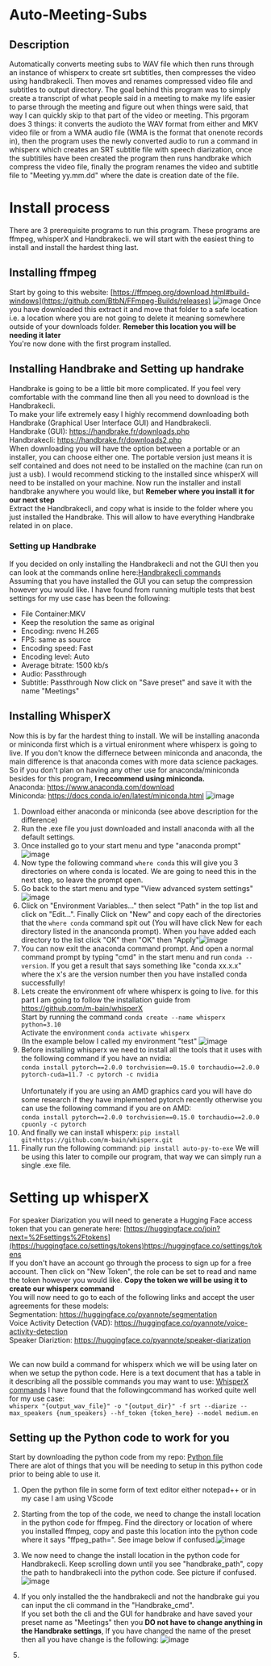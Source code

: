 # Auto-Meeting-Subs
## Description
Automatically converts meeting subs to WAV file which then runs through an instance of whisperx to create srt subtitles, then compresses the video using handbrakecli. Then moves and renames compressed video file and subtitles to output directory.
The goal behind this program was to simply create a transcript of what people said in a meeting to make my life easier to parse through the meeting and figure out when things were said, that way I can quickly skip to that part of the video or meeting. This prgoram does 3 things: it converts the audioto the WAV format from either and MKV video file or from a WMA audio file (WMA is the format that onenote records in), then the program uses the newly converted audio to run a command in whisperx which creates an SRT subtitle file with speech diarization, once the subtitiles have been created the program then runs handbrake which compress the video file, finally the program renames the video and subtitle file to "Meeting yy.mm.dd" where the date is creation date of the file.
# Install process
There are 3 prerequisite programs to run this program. These programs are ffmpeg, whisperX and Handbrakecli. we will start with the easiest thing to install and install the hardest thing last.
## Installing ffmpeg
Start by going to this website: [https://ffmpeg.org/download.html#build-windows](https://github.com/BtbN/FFmpeg-Builds/releases)
![image](https://github.com/AstroPhysX/Auto-Meeting-Subs/assets/67988361/d64fcdcc-9708-41f9-87ff-57981f6cb69b)
Once you have downloaded this extract it and move that folder to a safe location i.e. a location where you are not going to delete it meaning somewhere outside of your downloads folder. **Remeber this location you will be needing it later**<br />
You're now done with the first program installed.
## Installing Handbrake and Setting up handrake
Handbrake is going to be a little bit more complicated. If you feel very comfortable with the command line then all you need to download is the Handbrakecli. <br />
To make your life extremely easy I highly recommend downloading both Handbrake (Graphical User Interface GUI) and Handbrakecli.<br />
Handbrake (GUI): https://handbrake.fr/downloads.php <br />
Handbrakecli: https://handbrake.fr/downloads2.php <br />
When downloading you will have the option between a portable or an installer, you can choose either one. The portable version just means it is self contained and does not need to be installed on the machine (can run on just a usb). I would recommend sticking to the installed since whisperX will need to be installed on your machine.
Now run the installer and install handbrake anywhere you would like, but **Remeber where you install it for our next step**<br />
Extract the Handbrakecli, and copy what is inside to the folder where you just installed the Handbrake. This will allow to have everything Handbrake related in on place.
### Setting up Handbrake
If you decided on only installing the Handbrakecli and not the GUI then you can look at the commands online here:[Handbrakecli commands](https://handbrake.fr/docs/en/latest/cli/command-line-reference.html)<br />
Assuming that you have installed the GUI you can setup the compression however you would like. I have found from running multiple tests that best settings for my use case has been the following:
* File Container:MKV
* Keep the resolution the same as original
* Encoding: nvenc H.265
* FPS: same as source
* Encoding speed: Fast
* Encoding level: Auto
* Average bitrate: 1500 kb/s
* Audio: Passthrough
* Subtitle: Passthrough
Now click on "Save preset" and save it with the name "Meetings"
## Installing WhisperX
Now this is by far the hardest thing to install. We will be installing anaconda or miniconda first which is a virtual enironment where whisperx is going to live. If you don't know the differnece between miniconda and anaconda, the main difference is that anaconda comes with more data science packages. <br /> 
So if you don't plan on having any other use for anaconda/miniconda besides for this program, **I reccommend using miniconda.** <br />
Anaconda: https://www.anaconda.com/download <br/>
Miniconda: https://docs.conda.io/en/latest/miniconda.html ![image](https://github.com/AstroPhysX/Auto-Meeting-Subs/assets/67988361/363d2ebc-46e3-4685-bfe6-58627fda3c69) <br/>
1. Download either anaconda or miniconda (see above description for the difference)<br/>
2. Run the .exe file you just downloaded and install anaconda with all the default settings.<br />
3. Once installed go to your start menu and type "anaconda prompt" ![image](https://github.com/AstroPhysX/Auto-Meeting-Subs/assets/67988361/d3ee4212-676d-4f95-87c9-07a53e923ae2) <br/>
4. Now type the following command `where conda` this will give you 3 directories on where conda is located. We are going to need this in the next step, so leave the prompt open.<br/>
5. Go back to the start menu and type "View advanced system settings"![image](https://github.com/AstroPhysX/Auto-Meeting-Subs/assets/67988361/e4a56773-95f2-45ef-b2a9-66670f1e08d8) <br/>
6. Click on "Environment Variables..." then select "Path" in the top list and click on "Edit...". Finally Click on "New" and copy each of the directories that the `where conda` command spit out (You will have click New for each directory listed in the ananconda prompt). When you have added each directory to the list click "OK" then "OK" then "Apply"![image](https://github.com/AstroPhysX/Auto-Meeting-Subs/assets/67988361/46519a0d-d16f-4ce1-be9e-12ebd83fbf95) <br/>
7. You can now exit the anaconda command prompt. And open a normal command prompt by typing "cmd" in the start menu and run `conda --version`. If you get a result that says something like "conda xx.x.x" where the x's are the version number then you have installed conda successfully!
8. Lets create the environment ofr where whisperx is going to live. for this part I am going to follow the installation guide from https://github.com/m-bain/whisperX <br />
Start by running the command `conda create --name whisperx python=3.10` <br />
Activate the environment `conda activate whisperx`<br />
(In the example below I called my environment "test"
![image](https://github.com/AstroPhysX/Auto-Meeting-Subs/assets/67988361/f10e8f68-2db8-47d7-a916-92559b9eac83) <br />
9. Before installing whisperx we need to install all the tools that it uses with the following command if you have an nvidia:<br /> `conda install pytorch==2.0.0 torchvision==0.15.0 torchaudio==2.0.0 pytorch-cuda=11.7 -c pytorch -c nvidia`<br /><br /> Unfortunately if you are using an AMD graphics card you will have do some research if they have implemented pytorch recently otherwise you can use the following command if you are on AMD:<br /> `conda install pytorch==2.0.0 torchvision==0.15.0 torchaudio==2.0.0 cpuonly -c pytorch`
10. And finally we can install whisperx: `pip install git+https://github.com/m-bain/whisperx.git`
11. Finally run the following command: `pip install auto-py-to-exe` We will be using this later to compile our program, that way we can simply run a single .exe file.
# Setting up whisperX
For speaker Diarization you will need to generate a Hugging Face access token that you can generate here: [https://huggingface.co/join?next=%2Fsettings%2Ftokens](https://huggingface.co/settings/tokens)https://huggingface.co/settings/tokens <br /> If you don't have an account go through the process to sign up for a free account. Then click on "New Token", the role can be set to read and name the token however you would like. **Copy the token we will be using it to create our whisperx command**<br />
You will now need to go to each of the following links and accept the user agreements for these models:<br />
Segmentation: https://huggingface.co/pyannote/segmentation <br />
Voice Activity Detection (VAD): https://huggingface.co/pyannote/voice-activity-detection <br />
Speaker Diariztion: https://huggingface.co/pyannote/speaker-diarization <br /><br />

We can now build a command for whisperx which we will be using later on when we setup the python code. Here is a text document that has a table in it describing all the possible commands you may want to use: [WhisperX commands](https://github.com/AstroPhysX/Auto-Meeting-Subs/blob/main/WhisperX%20commands.txt)
I have found that the followingcommand has worked quite well for my use case:<br/>
`whisperx "{output_wav_file}" -o "{output_dir}" -f srt --diarize --max_speakers {num_speakers} --hf_token {token_here} --model medium.en`
## Setting up the Python code to work for you
Start by downloading the python code from my repo: [Python file](https://github.com/AstroPhysX/Auto-Meeting-Subs/blob/main/Auto%20Research%20meeting%20subs%20mkv%20or%20wma.py)<br />
There are alot of things that you will be needing to setup in this python code prior to being able to use it.<br />
1. Open the python file in some form of text editor either notepad++ or in my case I am using VScode
2. Starting from the top of the code, we need to change the install location in the python code for ffmpeg. Find the directory or location of where you installed ffmpeg, copy and paste this location into the python code where it says "ffpeg_path=". See image below if confused.![image](https://github.com/AstroPhysX/Auto-Meeting-Subs/assets/67988361/709e4727-c683-45d3-b9c3-47bbc315f536)
3. We now need to change the install location in the python code for Handbrakecli. Keep scrolling down until you see "handbrake_path", copy the path to handbrakecli into the python code. See picture if confused. ![image](https://github.com/AstroPhysX/Auto-Meeting-Subs/assets/67988361/85d64445-71b9-49e5-9dc1-b02f82f679d1)

4. If you only installed the the handbrakecli and not the handbrake gui you can input the cli command in the "Handbrake_cmd".<br /> If you set both the cli and the GUI for handbrake and have saved your preset name as "Meetings" then you **DO not have to change anything in the Handbrake settings**, If you have changed the name of the preset then all you have change is the following: ![image](https://github.com/AstroPhysX/Auto-Meeting-Subs/assets/67988361/ebbfd7f3-0bbf-4eef-bb8d-dcb60efb89ff)
5. 

